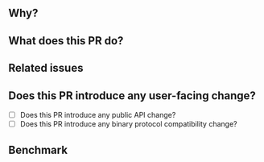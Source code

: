 <!--
**Thanks for contributing to Fory.**

**If this is your first time opening a PR on fory, you can refer to [CONTRIBUTING.md](https://github.com/apache/fory/blob/main/CONTRIBUTING.md).**

Contribution Checklist

    - The **Apache Fory** community has requirements on the naming of pr titles. You can also find instructions in [CONTRIBUTING.md](https://github.com/apache/fory/blob/main/CONTRIBUTING.md).

    - Fory has a strong focus on performance. If the PR you submit will have an impact on performance, please benchmark it first and provide the benchmark result here.
-->

## Why?

## What does this PR do?

<!-- Describe the purpose of this PR. -->

## Related issues

<!--
Is there any related issue? Please attach here.

- #xxxx0
- #xxxx1
- #xxxx2
-->

## Does this PR introduce any user-facing change?

<!--
If any user-facing interface changes, please [open an issue](https://github.com/apache/fory/issues/new/choose) describing the need to do so and update the document if necessary.
-->

- [ ] Does this PR introduce any public API change?
- [ ] Does this PR introduce any binary protocol compatibility change?

## Benchmark

<!--
When the PR has an impact on performance (if you don't know whether the PR will have an impact on performance, you can submit the PR first, and if it will have impact on performance, the code reviewer will explain it), be sure to attach a benchmark data here.
-->
